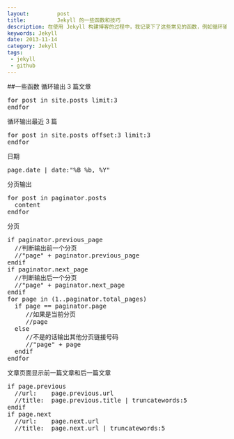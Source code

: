 ```yaml
---
layout:         post
title:          Jekyll 的一些函数和技巧
description: 在使用 Jekyll 构建博客的过程中，我记录下了这些常见的函数，例如循环输出文章，输出分页等
keywords: Jekyll
date: 2013-11-14
category: Jekyll
tags:
 - jekyll
 - github
---
```

##一些函数
循环输出 3 篇文章
<pre class="js" name="colorcode">
for post in site.posts limit:3
endfor
</pre>
循环输出最近 3 篇
<pre class="js" name="colorcode">
for post in site.posts offset:3 limit:3
endfor
</pre>
日期
<pre class="js" name="colorcode">
page.date | date:"%B %b, %Y"
</pre>
分页输出
<pre class="js" name="colorcode">
for post in paginator.posts
  content
endfor
</pre>
分页
<pre class="js" name="colorcode">
if paginator.previous_page
  //判断输出前一个分页
  //"page" + paginator.previous_page
endif
if paginator.next_page
  //判断输出后一个分页
  //"page" + paginator.next_page
endif
for page in (1..paginator.total_pages)
  if page == paginator.page
     //如果是当前分页
     //page
  else
     //不是的话输出其他分页链接号码
     //"page" + page
  endif
endfor
</pre>
文章页面显示前一篇文章和后一篇文章
<pre class="js" name="colorcode">
if page.previous
  //url:    page.previous.url
  //title:  page.previous.title | truncatewords:5
endif
if page.next
  //url:    page.next.url
  //title:  page.next.url | truncatewords:5
</pre>
